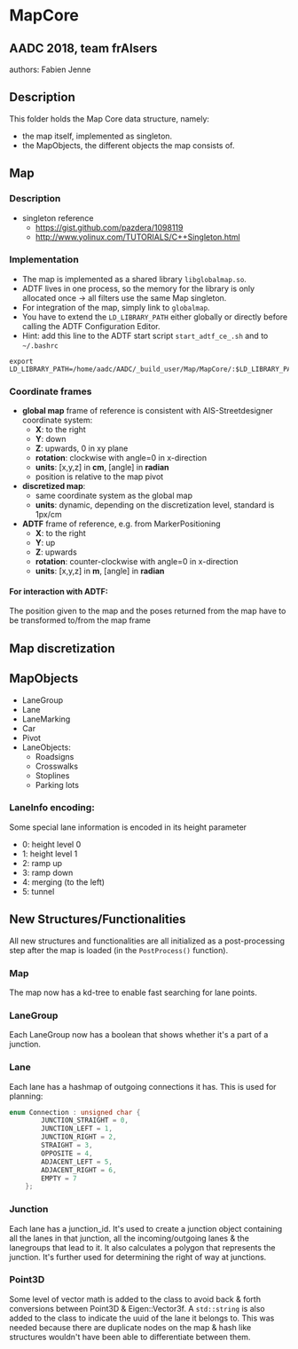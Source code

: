 # MapCore
## AADC 2018, team frAIsers

authors: Fabien Jenne

## Description
This folder holds the Map Core data structure, namely:
* the map itself, implemented as singleton.
* the MapObjects, the different objects the map consists of.

## Map
### Description
* singleton reference
  * <https://gist.github.com/pazdera/1098119>
  * <http://www.yolinux.com/TUTORIALS/C++Singleton.html>

### Implementation
* The map is implemented as a shared library `libglobalmap.so`.
* ADTF lives in one process, so the memory for the library is only allocated once -> all filters use the same Map singleton.
* For integration of the map, simply link to `globalmap`.
* You have to extend the `LD_LIBRARY_PATH` either globally or directly before calling the ADTF Configuration Editor.
* Hint: add this line to the ADTF start script `start_adtf_ce_.sh` and to `~/.bashrc`
```
export LD_LIBRARY_PATH=/home/aadc/AADC/_build_user/Map/MapCore/:$LD_LIBRARY_PATH
```

### Coordinate frames
* **global map** frame of reference is consistent with AIS-Streetdesigner coordinate system:
  * **X**: to the right
  * **Y**: down
  * **Z**: upwards, 0 in xy plane
  * **rotation**: clockwise with angle=0 in x-direction
  * **units**: [x,y,z] in **cm**, [angle] in **radian**
  * position is relative to the map pivot
* **discretized map**:
  * same coordinate system as the global map
  * **units**: dynamic, depending on the discretization level, standard is 1px/cm
* **ADTF** frame of reference, e.g. from MarkerPositioning
  * **X**: to the right
  * **Y**: up
  * **Z**: upwards
  * **rotation**: counter-clockwise with angle=0 in x-direction
  * **units**: [x,y,z] in **m**, [angle] in **radian**
#### For interaction with ADTF:
The position given to the map and the poses returned from the map have to be transformed to/from the map frame
## Map discretization

## MapObjects
* LaneGroup
* Lane
* LaneMarking
* Car
* Pivot
* LaneObjects:
  * Roadsigns
  * Crosswalks
  * Stoplines
  * Parking lots

### LaneInfo encoding:
Some special lane information is encoded in its height parameter
* 0: height level 0
* 1: height level 1
* 2: ramp up
* 3: ramp down
* 4: merging (to the left)
* 5: tunnel

## New Structures/Functionalities
All new structures and functionalities are all initialized as a post-processing step after the map is loaded (in the `PostProcess()` function).

### Map
The map now has a kd-tree to enable fast searching for lane points.

### LaneGroup
Each LaneGroup now has a boolean that shows whether it's a part of a junction.

### Lane
Each lane has a hashmap of outgoing connections it has. This is used for planning:
```cpp
enum Connection : unsigned char {
		JUNCTION_STRAIGHT = 0,
		JUNCTION_LEFT = 1,
		JUNCTION_RIGHT = 2,
		STRAIGHT = 3,
		OPPOSITE = 4,
		ADJACENT_LEFT = 5,
		ADJACENT_RIGHT = 6,
		EMPTY = 7
	};
```

### Junction
Each lane has a junction_id. It's used to create a junction object containing all the lanes in that junction, all the incoming/outgoing lanes & the lanegroups that lead to it. It also calculates a polygon that represents the junction. It's further used for determining the right of way at junctions.

### Point3D
Some level of vector math is added to the class to avoid back & forth conversions between Point3D & Eigen::Vector3f. A `std::string` is also added to the class to indicate the uuid of the lane it belongs to. This was needed because there are duplicate nodes on the map & hash like structures wouldn't have been able to differentiate between them.
